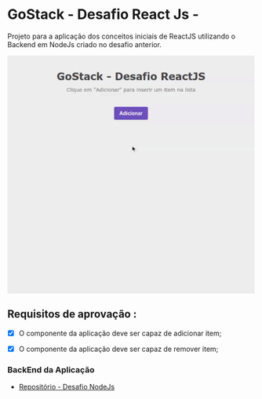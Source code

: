 # GoStack - Desafio React Js - 

Projeto para a aplicação dos conceitos iniciais de ReactJS utilizando o Backend em NodeJs criado no desafio anterior.

<img align="center" src="./public/repo-gif.gif" />


## Requisitos de aprovação :

- [x] O componente da aplicação deve ser capaz de adicionar item;
- [x] O componente da aplicação deve ser capaz de remover item;



### BackEnd da Aplicação 
- [Repositório - Desafio NodeJs](https://github.com/leovdn/gostack-desafio-nodejs)

